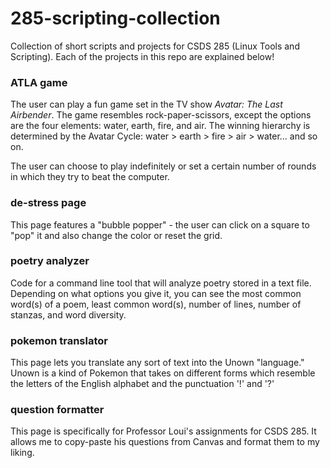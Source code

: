 # 285-scripting-collection
Collection of short scripts and projects for CSDS 285 (Linux Tools and Scripting). Each of the projects in this repo are explained below!

### ATLA game
The user can play a fun game set in the TV show *Avatar: The Last Airbender*. The game resembles rock-paper-scissors, except the options are the four elements: water, earth, fire, and air. The winning hierarchy is determined by the Avatar Cycle: water > earth > fire > air > water... and so on.

The user can choose to play indefinitely or set a certain number of rounds in which they try to beat the computer.

### de-stress page
This page features a "bubble popper" - the user can click on a square to "pop" it and also change the color or reset the grid.

### poetry analyzer
Code for a command line tool that will analyze poetry stored in a text file. Depending on what options you give it, you can see the most common word(s) of a poem, least common word(s), number of lines, number of stanzas, and word diversity.

### pokemon translator
This page lets you translate any sort of text into the Unown "language." Unown is a kind of Pokemon that takes on different forms which resemble the letters of the English alphabet and the punctuation '!' and '?'

### question formatter
This page is specifically for Professor Loui's assignments for CSDS 285. It allows me to copy-paste his questions from Canvas and format them to my liking.
